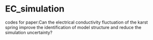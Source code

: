 # EC_simulation
codes for paper:Can the electrical conductivity fluctuation of the karst spring improve the identification of model structure and reduce the simulation uncertainty?
